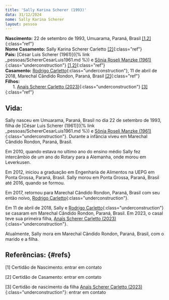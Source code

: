```yaml
---
title: 'Sally Karina Scherer (1993)'
data: 31/12/2024
nome: Sally Karina Scherer
layout: pessoa
---
```


**Nascimento:** 22 de setembro de 1993, Umuarama, Paraná, Brasil [[1,2]](#refs){:class="ref"}<br/>
**Nome Casamento:** Sally Karina Scherer Carletto [[2]](#refs){:class="ref"}<br/>
**Pais:** [César Luis Scherer (1961)]({% link _pessoas/SchererCesarLuis1961.md %}) e [Sônia Roseli Manzke (1961)](){:class="underconstruction"} [[1,2]](#refs){:class="ref"}<br/>
**Casamento:** [Rodrigo Carletto](){:class="underconstruction"},  11 de abril de 2018, Marechal Cândido Rondon, Paraná, Brasil [[2]](#refs){:class="ref"}<br/>
**Filhos:**<br/>
&nbsp;&nbsp;&nbsp;&nbsp;&nbsp;&nbsp;1. [Anaïs Scherer Carletto (2023)](){:class="underconstruction"} [[3]](#refs){:class="ref"}<br/>

## Vida:
Sally nasceu em Umuarama, Paraná, Brasil no dia 22 de setembro de 1993, filha de [César Luis Scherer (1961)]({% link _pessoas/SchererCesarLuis1961.md %}) e [Sônia Roseli Manzke (1961)](){:class="underconstruction"}. Durante a infância viveu em Marechal Cândido Rondon, Paraná, Brasil. 

Em 2010, quando estava no ultimo ano do ensino médio Sally fez intercâmbio de um ano do Rotary para a Alemanha, onde morou em Leverkusen.

Em 2012, iniciou a graduação em Engenharia de Alimentos na UEPG em Ponta Grossa, Paraná, Brasil. Sally morou em Ponta Grossa, Paraná, Brasil até 2016, quando se formou. 

Em 2017, retornou para Marechal Cândido Rondon, Paraná, Brasil com seu então noivo, [Rodrigo Carletto](){:class="underconstruction"}.

Em 11 de abril de 2018, Sally e [Rodrigo Carletto](){:class="underconstruction"} se casaram em Marechal Cândido Rondon, Paraná, Brasil. Em 2023, o casal teve sua primeira filha, [Anaïs Scherer Carletto (2023)](){:class="underconstruction"}.

Atualmente, Sally mora em Marechal Cândido Rondon, Paraná, Brasil, com o marido e a filha.



## Referências: {#refs}

[1] Certidão de Nascimento: entrar em contato

[2] Certidão de Casamento: entrar em contato

[3] Certidão de nascimento da filha [Anaïs Scherer Carletto (2023)](){:class="underconstruction"}: entrar em contato

